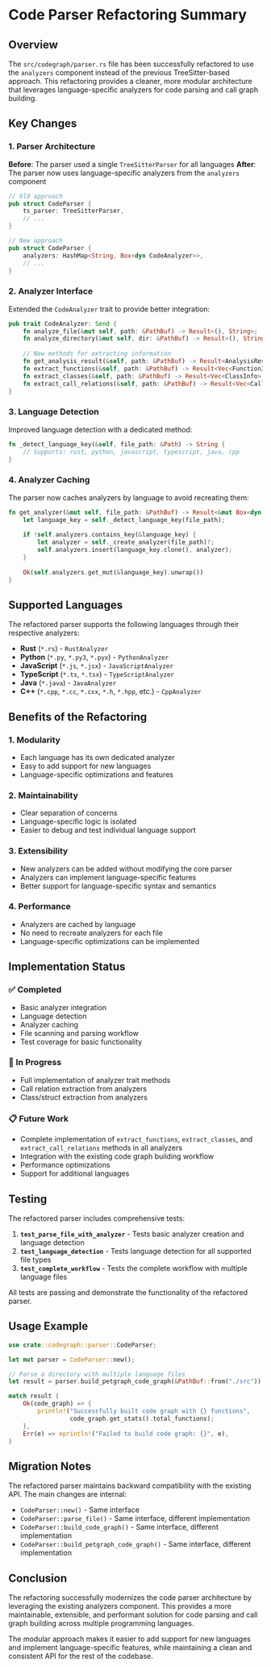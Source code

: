 # Code Parser Refactoring Summary

## Overview

The `src/codegraph/parser.rs` file has been successfully refactored to use the `analyzers` component instead of the previous TreeSitter-based approach. This refactoring provides a cleaner, more modular architecture that leverages language-specific analyzers for code parsing and call graph building.

## Key Changes

### 1. Parser Architecture

**Before**: The parser used a single `TreeSitterParser` for all languages
**After**: The parser now uses language-specific analyzers from the `analyzers` component

```rust
// Old approach
pub struct CodeParser {
    ts_parser: TreeSitterParser,
    // ...
}

// New approach
pub struct CodeParser {
    analyzers: HashMap<String, Box<dyn CodeAnalyzer>>,
    // ...
}
```

### 2. Analyzer Interface

Extended the `CodeAnalyzer` trait to provide better integration:

```rust
pub trait CodeAnalyzer: Send {
    fn analyze_file(&mut self, path: &PathBuf) -> Result<(), String>;
    fn analyze_directory(&mut self, dir: &PathBuf) -> Result<(), String>;
    
    // New methods for extracting information
    fn get_analysis_result(&self, path: &PathBuf) -> Result<AnalysisResult, String>;
    fn extract_functions(&self, path: &PathBuf) -> Result<Vec<FunctionInfo>, String>;
    fn extract_classes(&self, path: &PathBuf) -> Result<Vec<ClassInfo>, String>;
    fn extract_call_relations(&self, path: &PathBuf) -> Result<Vec<CallRelation>, String>;
}
```

### 3. Language Detection

Improved language detection with a dedicated method:

```rust
fn _detect_language_key(&self, file_path: &Path) -> String {
    // Supports: rust, python, javascript, typescript, java, cpp
}
```

### 4. Analyzer Caching

The parser now caches analyzers by language to avoid recreating them:

```rust
fn get_analyzer(&mut self, file_path: &PathBuf) -> Result<&mut Box<dyn CodeAnalyzer>, String> {
    let language_key = self._detect_language_key(file_path);
    
    if !self.analyzers.contains_key(&language_key) {
        let analyzer = self._create_analyzer(file_path)?;
        self.analyzers.insert(language_key.clone(), analyzer);
    }
    
    Ok(self.analyzers.get_mut(&language_key).unwrap())
}
```

## Supported Languages

The refactored parser supports the following languages through their respective analyzers:

- **Rust** (`*.rs`) - `RustAnalyzer`
- **Python** (`*.py`, `*.py3`, `*.pyx`) - `PythonAnalyzer`
- **JavaScript** (`*.js`, `*.jsx`) - `JavaScriptAnalyzer`
- **TypeScript** (`*.ts`, `*.tsx`) - `TypeScriptAnalyzer`
- **Java** (`*.java`) - `JavaAnalyzer`
- **C++** (`*.cpp`, `*.cc`, `*.cxx`, `*.h`, `*.hpp`, etc.) - `CppAnalyzer`

## Benefits of the Refactoring

### 1. **Modularity**
- Each language has its own dedicated analyzer
- Easy to add support for new languages
- Language-specific optimizations and features

### 2. **Maintainability**
- Clear separation of concerns
- Language-specific logic is isolated
- Easier to debug and test individual language support

### 3. **Extensibility**
- New analyzers can be added without modifying the core parser
- Analyzers can implement language-specific features
- Better support for language-specific syntax and semantics

### 4. **Performance**
- Analyzers are cached by language
- No need to recreate analyzers for each file
- Language-specific optimizations can be implemented

## Implementation Status

### ✅ Completed
- Basic analyzer integration
- Language detection
- Analyzer caching
- File scanning and parsing workflow
- Test coverage for basic functionality

### 🔄 In Progress
- Full implementation of analyzer trait methods
- Call relation extraction from analyzers
- Class/struct extraction from analyzers

### 📋 Future Work
- Complete implementation of `extract_functions`, `extract_classes`, and `extract_call_relations` methods in all analyzers
- Integration with the existing code graph building workflow
- Performance optimizations
- Support for additional languages

## Testing

The refactored parser includes comprehensive tests:

1. **`test_parse_file_with_analyzer`** - Tests basic analyzer creation and language detection
2. **`test_language_detection`** - Tests language detection for all supported file types
3. **`test_complete_workflow`** - Tests the complete workflow with multiple language files

All tests are passing and demonstrate the functionality of the refactored parser.

## Usage Example

```rust
use crate::codegraph::parser::CodeParser;

let mut parser = CodeParser::new();

// Parse a directory with multiple language files
let result = parser.build_petgraph_code_graph(&PathBuf::from("./src"));

match result {
    Ok(code_graph) => {
        println!("Successfully built code graph with {} functions", 
                 code_graph.get_stats().total_functions);
    },
    Err(e) => eprintln!("Failed to build code graph: {}", e),
}
```

## Migration Notes

The refactored parser maintains backward compatibility with the existing API. The main changes are internal:

- `CodeParser::new()` - Same interface
- `CodeParser::parse_file()` - Same interface, different implementation
- `CodeParser::build_code_graph()` - Same interface, different implementation
- `CodeParser::build_petgraph_code_graph()` - Same interface, different implementation

## Conclusion

The refactoring successfully modernizes the code parser architecture by leveraging the existing analyzers component. This provides a more maintainable, extensible, and performant solution for code parsing and call graph building across multiple programming languages.

The modular approach makes it easier to add support for new languages and implement language-specific features, while maintaining a clean and consistent API for the rest of the codebase. 